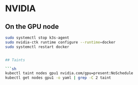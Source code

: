 
# NVIDIA

## On the GPU node
```sh
sudo systemctl stop k3s-agent
sudo nvidia-ctk runtime configure --runtime=docker
sudo systemctl restart docker


## Taints

```sh
kubectl taint nodes gpu1 nvidia.com/gpu=present:NoSchedule
kubectl get nodes gpu1 -o yaml | grep -C 2 taint
```
